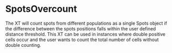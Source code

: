 # SpotsOvercount
 The XT will count spots from different populations as a single Spots object if the difference between the spots positions falls within the user defined distance threshold.  This XT can be used in instances where double positive cells occur and the user wants to count the total number of cells without double counting.  
